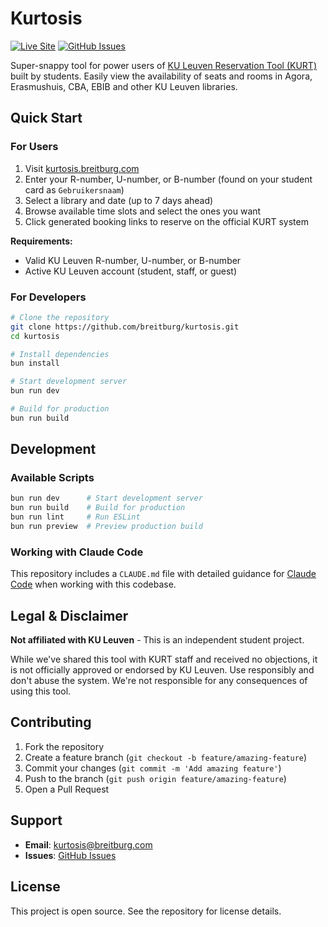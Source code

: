 # Kurtosis

[![Live Site](https://img.shields.io/badge/Live%20Site-blue)](https://kurtosis.breitburg.com)
[![GitHub Issues](https://img.shields.io/github/issues/breitburg/kurtosis)](https://github.com/breitburg/kurtosis/issues)

Super-snappy tool for power users of [KU Leuven Reservation Tool (KURT)](http://www.kuleuven.be/kurt) built by students. Easily view the availability of seats and rooms in Agora, Erasmushuis, CBA, EBIB and other KU Leuven libraries.

## Quick Start

### For Users

1. Visit [kurtosis.breitburg.com](https://kurtosis.breitburg.com)
2. Enter your R-number, U-number, or B-number (found on your student card as `Gebruikersnaam`)
3. Select a library and date (up to 7 days ahead)
4. Browse available time slots and select the ones you want
5. Click generated booking links to reserve on the official KURT system

**Requirements:**
- Valid KU Leuven R-number, U-number, or B-number
- Active KU Leuven account (student, staff, or guest)

### For Developers

```bash
# Clone the repository
git clone https://github.com/breitburg/kurtosis.git
cd kurtosis

# Install dependencies
bun install

# Start development server
bun run dev

# Build for production
bun run build
```

## Development

### Available Scripts

```bash
bun run dev      # Start development server
bun run build    # Build for production
bun run lint     # Run ESLint
bun run preview  # Preview production build
```

### Working with Claude Code

This repository includes a `CLAUDE.md` file with detailed guidance for [Claude Code](https://claude.ai/code) when working with this codebase.

## Legal & Disclaimer

**Not affiliated with KU Leuven** - This is an independent student project.

While we've shared this tool with KURT staff and received no objections, it is not officially approved or endorsed by KU Leuven. Use responsibly and don't abuse the system. We're not responsible for any consequences of using this tool.

## Contributing

1. Fork the repository
2. Create a feature branch (`git checkout -b feature/amazing-feature`)
3. Commit your changes (`git commit -m 'Add amazing feature'`)
4. Push to the branch (`git push origin feature/amazing-feature`)
5. Open a Pull Request

## Support

- **Email**: [kurtosis@breitburg.com](mailto:kurtosis@breitburg.com)
- **Issues**: [GitHub Issues](https://github.com/breitburg/kurtosis/issues/new)

## License

This project is open source. See the repository for license details.